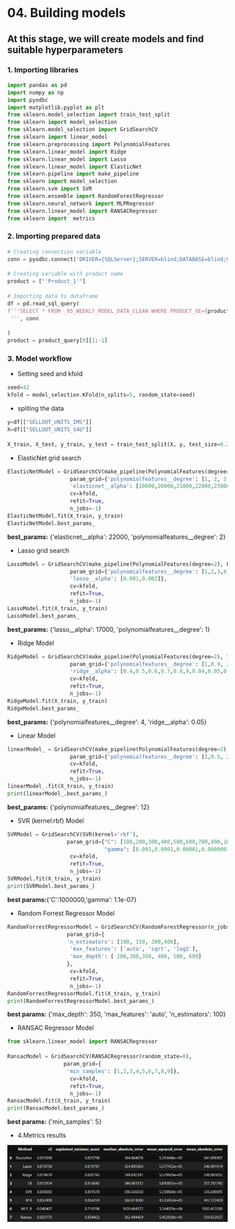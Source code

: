 # 04. Building models

## At this stage, we will create models and find suitable hyperparameters

### 1. Importing libraries

```python
import pandas as pd
import numpy as np
import pyodbc
import matplotlib.pyplot as plt
from sklearn.model_selection import train_test_split
from sklearn import model_selection
from sklearn.model_selection import GridSearchCV
from sklearn import linear_model
from sklearn.preprocessing import PolynomialFeatures
from sklearn.linear_model import Ridge
from sklearn.linear_model import Lasso
from sklearn.linear_model import ElasticNet
from sklearn.pipeline import make_pipeline
from sklearn import model_selection
from sklearn.svm import SVR
from sklearn.ensemble import RandomForestRegressor
from sklearn.neural_network import MLPRegressor
from sklearn.linear_model import RANSACRegressor
from sklearn import  metrics

```

### 2. Importing prepared data

```python
# Creating connection variable
conn = pyodbc.connect('DRIVER={SQLServer};SERVER=blind;DATABASE=blind;UID=blind;PWD=blind;Trusted_Connection=no')

# Creating variable with product name
product = ["'Product_1'"]

# Importing data to dataframe
df = pd.read_sql_query(
f'''SELECT * FROM _05_WEEKLY_MODEL_DATA_CLEAN WHERE PRODUCT_OE={product[0]}
 ''', conn

)
product = product_query[0][1:-1]

```

### 3. Model workflow

* Setting seed and kfold

```python
seed=42
kfold = model_selection.KFold(n_splits=5, random_state=seed)
```

* spliting the data

```python
y=df[["SELLOUT_UNITS_IMS"]]
X=df[["SELLOUT_UNITS_S4U"]]

X_train, X_test, y_train, y_test = train_test_split(X, y, test_size=0.2, random_state=42)
```

* ElasticNet grid search

```python
ElasticNetModel = GridSearchCV(make_pipeline(PolynomialFeatures(degree=2), ElasticNet(alpha=1, tol=0.1)),
                    param_grid={'polynomialfeatures__degree': [1, 2, 3, 4, 5, 6],
                    'elasticnet__alpha': [10000,20000,21000,22000,23000,24000,25000,26000]},
                    cv=kfold,
                    refit=True,
                    n_jobs=-1)
ElasticNetModel.fit(X_train, y_train)
ElasticNetModel.best_params_

```
**best_params:** {'elasticnet__alpha': 22000, 'polynomialfeatures__degree': 2}

* Lasso grid search

```python
LassoModel = GridSearchCV(make_pipeline(PolynomialFeatures(degree=2), Lasso(alpha=1, tol=0.1)),
                    param_grid={'polynomialfeatures__degree': [1,2,3,4,5],
                    'lasso__alpha': [0.001,0.002]},
                    cv=kfold,
                    refit=True,
                    n_jobs=-1)
LassoModel.fit(X_train, y_train)
LassoModel.best_params_
```

**best_params:** {'lasso__alpha': 17000, 'polynomialfeatures__degree': 1}

* Ridge Model

```python
RidgeModel = GridSearchCV(make_pipeline(PolynomialFeatures(degree=2), linear_model.Ridge(alpha=1, tol=0.2)),
                    param_grid={'polynomialfeatures__degree': [1,0.9, 2, 3, 4,5,6,7,8,9,10],
                    'ridge__alpha': [0.4,0.5,0.6,0.7,0.8,9,0.04,0.05,0.1]},
                    cv=kfold,
                    refit=True,
                    n_jobs=-1)
RidgeModel.fit(X_train, y_train)
RidgeModel.best_params_
```

**best_params:** {'polynomialfeatures__degree': 4, 'ridge__alpha': 0.05}

* Linear Model

```python
linearModel_ = GridSearchCV(make_pipeline(PolynomialFeatures(degree=2), linear_model.LinearRegression()),
                    param_grid={'polynomialfeatures__degree': [1,0.5, 2, 3, 4,5,6,7,8,9,10,11,12,13,14,15]},
                    cv=kfold,
                    refit=True,
                    n_jobs=-1)
linearModel_.fit(X_train, y_train)
print(linearModel_.best_params_)
```

**best_params:** {'polynomialfeatures__degree': 12}

* SVR (kernel:rbf) Model

```python
SVRModel = GridSearchCV(SVR(kernel='rbf'),
                   param_grid={"C": [100,200,300,400,500,600,700,800,1000000,1100000],
                               "gamma": [0.001,0.0001,0.00001,0.00000011]},
                    cv=kfold,
                    refit=True,
                    n_jobs=-1)
SVRModel.fit(X_train, y_train)
print(SVRModel.best_params_)

```

**best params:**{'C':1000000,'gamma': 1.1e-07}

* Random Forrest Regressor Model

```python
RandomForrestRegressorModel = GridSearchCV(RandomForestRegressor(n_jobs=-1, max_features= 'sqrt', n_estimators=50, oob_score = True),
                   param_grid={
                   'n_estimators': [100, 150, 300,400],
                    'max_features': ['auto', 'sqrt', 'log2'],  
                    'max_depth': [ 200,300,350, 400, 500, 600]
                   },
                    cv=kfold,
                    refit=True,
                    n_jobs=-1)
RandomForrestRegressorModel.fit(X_train, y_train)
print(RandomForrestRegressorModel.best_params_)
```

**best params:** {'max_depth': 350, 'max_features': 'auto', 'n_estimators': 100}

* RANSAC Regressor Model

```python
from sklearn.linear_model import RANSACRegressor

RansacModel = GridSearchCV(RANSACRegressor(random_state=0),
                  param_grid={
                   'min_samples': [1,2,3,4,5,6,7,8,9]},
                    cv=kfold,
                    refit=True,
                    n_jobs=-1)
RansacModel.fit(X_train, y_train)
print(RansacModel.best_params_)
```

**best params:** {'min_samples': 5}

* 4.Metrics results



![MetricsResults.PNG](https://github.com/MateoMat/PHARMA_WEEKLY_SELL_OUT_ESTIMATION/blob/master/05.Building%20models/img/MetricsResults.PNG )












